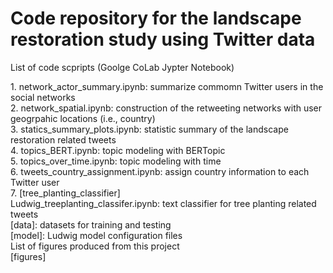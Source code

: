 # Code repository for the landscape restoration study using Twitter data

List of code scpripts (Goolge CoLab Jypter Notebook)

[code]:\
	1. network_actor_summary.ipynb: summarize commomn Twitter users in the social networks\
	2. network_spatial.ipynb: construction of the retweeting networks with user geogrpahic locations (i.e., country)\
	3. statics_summary_plots.ipynb: statistic summary of the landscape restoration related tweets\
	4. topics_BERT.ipynb: topic modeling with BERTopic\
	5. topics_over_time.ipynb: topic modeling with time\
	6. tweets_country_assignment.ipynb: assign country information to each Twitter user\
	7. [tree_planting_classifier]\
		Ludwig_treeplanting_classifer.ipynb: text classifier for tree planting related tweets\
		[data]: datasets for training and testing\
		[model]: Ludwig model configuration files\
List of figures produced from this project\
[figures]



